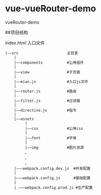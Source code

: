 # vue-vueRouter-demo
vueRouter-demo

##项目结构

index.html 入口文件
  
  
    
    |——src                      主目录
		|
		|——components 			#公用组件
		|
		|——view 	  			#子页面
		|
		|——mian.js    			#入口js文件
		|
		|——router.js  			#路由
		|
		|——filter.js  			#过滤器
		|
		|——directive.js 		#指令
		|
		|——assets
			 |
			 |——css    			#公用css
			 |
			 |——font   			#字体
			 |
			 |——img    			#图片资源
			 。
			 。
			 。	 
		|———webpack.config.dev.js  #开发配置 	
		|
		|———webpack.config.js      #基础配置
		|
		| ———webpack.config.prod.js #生产配置



